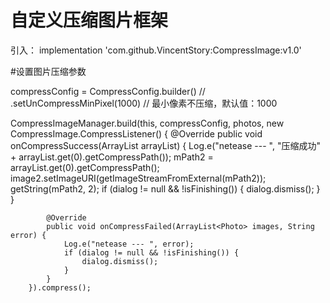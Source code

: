 # 自定义压缩图片框架

引入：
  implementation 'com.github.VincentStory:CompressImage:v1.0'

#设置图片压缩参数

  compressConfig = CompressConfig.builder() //
  .setUnCompressMinPixel(1000) // 最小像素不压缩，默认值：1000
                
                
   CompressImageManager.build(this, compressConfig, photos, new CompressImage.CompressListener() {
            @Override
            public void onCompressSuccess(ArrayList<Photo> arrayList) {
                Log.e("netease --- ", "压缩成功" + arrayList.get(0).getCompressPath());
                mPath2 = arrayList.get(0).getCompressPath();
                image2.setImageURI(getImageStreamFromExternal(mPath2));
                getString(mPath2, 2);
                if (dialog != null && !isFinishing()) {
                    dialog.dismiss();
                }
            }

            @Override
            public void onCompressFailed(ArrayList<Photo> images, String error) {
                Log.e("netease --- ", error);
                if (dialog != null && !isFinishing()) {
                    dialog.dismiss();
                }
            }
        }).compress();
